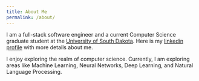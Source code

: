```yaml
---
title: About Me
permalink: /about/
---
```

I am a full-stack software engineer and a current Computer Science graduate student at the <a href="https://www.usd.edu/arts-and-sciences/computer-science" target="_blank">University of South Dakota</a>. Here is my <a href="https://www.linkedin.com/in/bigee/" target="_blank">linkedin profile</a> with more details about me.

I enjoy exploring the realm of computer science. Currently, I am exploring areas like Machine Learning, Neural Networks, Deep Learning, and Natural Language Processing.
